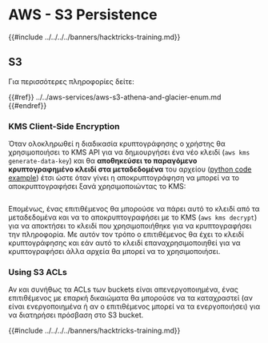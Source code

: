 # AWS - S3 Persistence

{{#include ../../../../banners/hacktricks-training.md}}

## S3

Για περισσότερες πληροφορίες δείτε:

{{#ref}}
../../aws-services/aws-s3-athena-and-glacier-enum.md
{{#endref}}

### KMS Client-Side Encryption

Όταν ολοκληρωθεί η διαδικασία κρυπτογράφησης ο χρήστης θα χρησιμοποιήσει το KMS API για να δημιουργήσει ένα νέο κλειδί (`aws kms generate-data-key`) και θα **αποθηκεύσει το παραγόμενο κρυπτογραφημένο κλειδί στα μεταδεδομένα** του αρχείου ([python code example](https://aioboto3.readthedocs.io/en/latest/cse.html#how-it-works-kms-managed-keys)) έτσι ώστε όταν γίνει η αποκρυπτογράφηση να μπορεί να το αποκρυπτογραφήσει ξανά χρησιμοποιώντας το KMS:

<figure><img src="../../../images/image (226).png" alt=""><figcaption></figcaption></figure>

Επομένως, ένας επιτιθέμενος θα μπορούσε να πάρει αυτό το κλειδί από τα μεταδεδομένα και να το αποκρυπτογραφήσει με το KMS (`aws kms decrypt`) για να αποκτήσει το κλειδί που χρησιμοποιήθηκε για να κρυπτογραφήσει την πληροφορία. Με αυτόν τον τρόπο ο επιτιθέμενος θα έχει το κλειδί κρυπτογράφησης και εάν αυτό το κλειδί επαναχρησιμοποιηθεί για να κρυπτογραφήσει άλλα αρχεία θα μπορεί να το χρησιμοποιήσει.

### Using S3 ACLs

Αν και συνήθως τα ACLs των buckets είναι απενεργοποιημένα, ένας επιτιθέμενος με επαρκή δικαιώματα θα μπορούσε να τα καταχραστεί (αν είναι ενεργοποιημένα ή αν ο επιτιθέμενος μπορεί να τα ενεργοποιήσει) για να διατηρήσει πρόσβαση στο S3 bucket.

{{#include ../../../../banners/hacktricks-training.md}}
